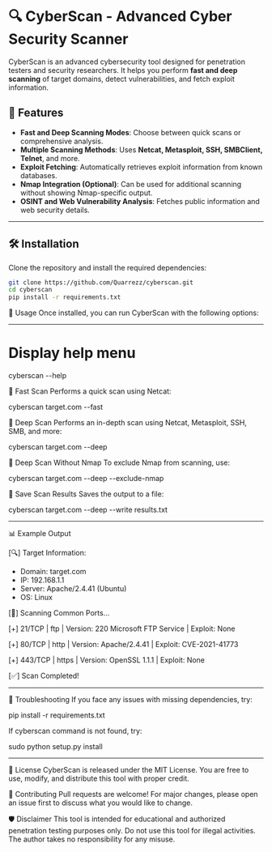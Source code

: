 # 🔍 CyberScan - Advanced Cyber Security Scanner

CyberScan is an advanced cybersecurity tool designed for penetration testers and security researchers. It helps you perform **fast and deep scanning** of target domains, detect vulnerabilities, and fetch exploit information.

## 🚀 Features
- **Fast and Deep Scanning Modes**: Choose between quick scans or comprehensive analysis.
- **Multiple Scanning Methods**: Uses **Netcat, Metasploit, SSH, SMBClient, Telnet**, and more.
- **Exploit Fetching**: Automatically retrieves exploit information from known databases.
- **Nmap Integration (Optional)**: Can be used for additional scanning without showing Nmap-specific output.
- **OSINT and Web Vulnerability Analysis**: Fetches public information and web security details.

---

## 🛠 Installation

Clone the repository and install the required dependencies:

```bash
git clone https://github.com/Quarrezz/cyberscan.git
cd cyberscan
pip install -r requirements.txt
```
📌 Usage
Once installed, you can run CyberScan with the following options:

---

# Display help menu

cyberscan --help


🔹 Fast Scan
Performs a quick scan using Netcat:

cyberscan target.com --fast



🔹 Deep Scan
Performs an in-depth scan using Netcat, Metasploit, SSH, SMB, and more:

cyberscan target.com --deep



🔹 Deep Scan Without Nmap
To exclude Nmap from scanning, use:

cyberscan target.com --deep --exclude-nmap



🔹 Save Scan Results
Saves the output to a file:

cyberscan target.com --deep --write results.txt

---

📊 Example Output

[🔍] Target Information:
  - Domain: target.com
  - IP: 192.168.1.1
  - Server: Apache/2.4.41 (Ubuntu)
  - OS: Linux

[🚀] Scanning Common Ports...
  
  [+] 21/TCP | ftp | Version: 220 Microsoft FTP Service | Exploit: None
  
  [+] 80/TCP | http | Version: Apache/2.4.41 | Exploit: CVE-2021-41773
  
  [+] 443/TCP | https | Version: OpenSSL 1.1.1 | Exploit: None

[✅] Scan Completed!

---

🔧 Troubleshooting
If you face any issues with missing dependencies, try:

pip install -r requirements.txt

If cyberscan command is not found, try:

sudo python setup.py install

---

📜 License
CyberScan is released under the MIT License. You are free to use, modify, and distribute this tool with proper credit.


🤝 Contributing
Pull requests are welcome! For major changes, please open an issue first to discuss what you would like to change.


🛡️ Disclaimer
This tool is intended for educational and authorized penetration testing purposes only. Do not use this tool for illegal activities. The author takes no responsibility for any misuse.
